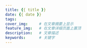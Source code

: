 ```yaml
---
title: {{ title }}
date: {{ date }}
tags:
cover_img:     # 在文章摘要上显示
feature_img:   # 在文章详细页面上置顶
description:   # 文章描述
keywords:      # 关键字
---
```

